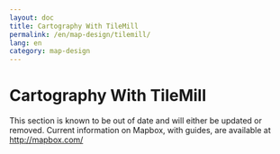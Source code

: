 ```yaml
---
layout: doc
title: Cartography With TileMill
permalink: /en/map-design/tilemill/
lang: en
category: map-design
---
```


Cartography With TileMill
===========================

This section is known to be out of date and will either be updated or removed. Current information on Mapbox, with guides, are available at <http://mapbox.com/>

<!--
![tilemill logo][]

TileMill is a rugged application for designing detailed, beautiful maps.
It is not meant for editing data or conducting analysis, but rather for
cartography. With TileMill you use:

* data (this could be your OpenStreetMap database, or shapefiles)
* icons (you can use existing icons or design your own)

TileMill provides a platform in which you can style your data in an
elegant way and apply your own icons. You can then export your map as
an image or in the MBTiles format, which can be hosted on MapBox and
placed on your website as an interactive map.

In this chapter we will go through:

1. Installing TileMill
2. Exploring TileMill (Map, Legend, Teaser, CartoCSS)
3. Adding Data (Shapefiles and OSM Database)
(Editing OSM Data with JOSM Plugin)
4. Styling with CartoCSS (Line Styling, Polygon Styling, Point
Styling, Zoom Levels, Color Variables, Comments)
5. Creating a Legend
6. Exporting a Map (PNG Image & MBTiles)

![demo map][]

Installing TileMill
----------------------------

Here we’ll demonstrate how to install TileMill on Windows. You can
download installers for other operating systems at
[http://mapbox.com/tilemill/](http://mapbox.com/tilemill/).

- Go to [http://mapbox.com/tilemill/](http://mapbox.com/tilemill/) and
   download the TileMill setup file for Windows. 

![tilemill setup][]

- Run the installer to set up TileMill on your computer. The default
   options in the installation wizard should be fine.

- Once TileMill is installed go to your Start Menu and click 
   “Start  TileMill.” 

![start tilemill][]

- This will load the projects tab of the application. TileMill comes
   with several example projects that you can use to get started.

![sample projects][]


Exploring TileMill
-------------------
Let’s take a look at one of the sample projects to get an idea of
TileMill’s features and what we can do. Open the sample project named
“Geography Class.” It may take 10-20 seconds for the map to load.

![tilemill interface][]

Notice the key elements of TileMill:

### Map
The map window shows what your map looks like according to your current
styling. It will update as you change the data and styling of your
project. You must click the "save" button for any changes to take
effect. Sometime it takes a while to render all of the OSM data and so
you may see a blank grid screen for a few minutes.

### Legend
You can create a legend to sit on your map using HTML. To see and edit
the HTML used to create the legend, click on the button in the
bottom-left that looks like a hand. Use previous projects, like
Openstreetmap DC, to get ideas for how you would like your legend to
look.

![hand button][]

### Teaser
The teaser, which defines the pop-ups or information that show when you
scroll or click on featured parts of the map, is created with HTML just
like the legend. On this map the teaser changes flags depending on the
country that the user hovers the mouse over.

### CartoCSS
This is the most important part of TileMill in terms of styling the map.
Any TileMill project will have a number files like this which describe
the way the map data should be styled. The language used is called
CartoCSS, because it is similar to CSS but specifically designed for
styling maps. We will look more closely at CartoCSS later in this
chapter, but for now look at the three files that are used to the style
the “Geography Class” map. The first file, style.mss contains code that
does basic styling for the map, defining the color of bodies of water
and the outline of the continents. labels.mss describes how the country
names should be displayed. It includes information on the font, the
size of the text, and more. It also indicates that when the user is
zoomed out quite far, the map should display country abbreviations
instead of their full names. Lastly, rainbow.mss describes how each
country should be colored. In this file, nearly every country is
manually given a color for the map.

Feel free to play around with this sample project to see how different
features work. Anytime you change the CartoCSS files you can reload the
map by clicking “Save.” When the map reloads it will incorporate your
changes into the styling. TileMill is quite intelligent, and if you
make a mistake in the CSS it will alert you that there is an error when
you try to save it.

If you would like to change the project settings, click on the wrench in
the upper right corner. The Geography Class project will only let you
zoom in about halfway on the map. If you enter the settings you can
adjust the zoom level to go deeper. Try moving it from 0 to 8 to 0 to
12. This will allow you to zoom in further on the map.

![zoom control][]


Adding Data
-------------
The project already has a number of layers, that you can view by
clicking the “Layers” button in the bottom left corner.

![tilemill layers][]

This list shows all of the layers in your project. The icon to left of
each layer name indicates whether it is a point, line, or polygon layer.
To the right of each layer name are buttons which let you view the
layer data or edit settings.

### Add a New Shapefile Layer

-  Let’s add a new shapefile layer to the map. Click “Add Layer.”

![tilemill add layer][]

- The ID is the name you want to give for your layer. It can be
   anything you want, but can only contain letters, numbers, dashes,
   and underscores, and it can’t have the same name as another layer in
   your project.

   You can apply any number of classes to your layer. A class helps
   you identify layers when doing CSS styling. For example, if you
   have many layers that all contain water polygons, you can give each
   layer the class “water.” Then you can use this class name to easily
   style them all at the same time in your CSS.

   The Datasource is the file you are loading in as a layer. This can
   be a CSV, shapefile, GeoJSON, KML, or GeoTIFF. In this example, we
   are using a shapefile containing polygons of the regions in the
   country of Georgia. This field must be supplied when creating a new
   layer.

   The SRS is the Spatial Reference System of your data. In most cases
   TileMill can automatically detect the correct SRS.

- When you are finished with these options, click “Save” to add the
   new layer to the project. If you are following along, click “Save &
   Style.” This will automatically create a basic style for the new
   layer.

- On the layers tab find your new layer and click the “Zoom to extent”
   button.

![zoom to extent][]

- This will zoom to the new layer. If you selected “Save & Style” it
   will come with some basic styling.

![georgia basic styling][]

- Notice that the new layer is displayed above all the other layers.
  If you wanted it, for example, to be displayed beneath the labels,
  you can grab the icon next to it on the layers tab, and drag it
  below the country-name layer. Remember that you must save the
  project before the map will be updated.

### Add Your OSM Database
Now let’s see how we can add the PostGIS database that we filled
with OpenStreetMap data in Chapter 1 of this Manual.

- Go to the Layers tab and click “Add Layer.”
- Click on the “PostGIS” button.
   
   This is similar to the way we added a shapefile layer above. The
   main difference is that we need to supply the connection parameters
   to our PostGIS database.

![db connection parameters][]

- Next to “Connection”, enter the following:

     *host=localhost dbname=osm user=postgres password=my_password*

  Replace my_password with your actual password.

- Next to “Table or subquery”, enter: *planet_osm_roads*
   
   Note that you could also enter 
   *planet_osm_point*, *planet_osm_line*, or *planet_osm_polygon*.

- Lastly, you will need to change the SRS to WGS84.

- Click on “Save & Style,” and your new layer should be added to the
   project, along with some basic styling. Zoom to the layer extent to
   see how it looks.
   
![layer extent][]

### JOSM Plugin
TileMill has a JOSM plugin which can be used to launch JOSM and load
OpenStreetMap data for the area that you are currently viewing. This
can be useful if you are using OSM data and you notice mistakes that you
want to correct while you are styling your maps. You may skip this
section if you don’t think you will need it, but here we will
demonstrate how to activate this plugin:

- Go to the Plugins tab and Install JOSM Editor.

![josm plugin][]

- Open JOSM. Note that you must have the Remote Control feature
   enabled in the JOSM preferences.

- In TileMill, navigate to the area that you want to edit.
    Click ¨Edit in JOSM¨.
    
![edit in josm][]

- JOSM will begin to download the OpenStreetMap data for the area that
   you are viewing in TileMill. You can make your edits to the OSM
   data and upload your changes to the server.

Note that the edits you make will not show up in TileMill, because
you have edited the main OSM database. You would need to update the
data you are using in TileMill in order to incorporate the latest
changes to OpenStreetMap.

Styling with CartoCSS
-----------------------------
Now it’s time for the fun part, styling our map! As mentioned
previously, TileMill uses a language called CartoCSS to style the map
data. If you are at all familiar with CSS, CartoCSS will be familiar to
you. If you’re not familiar with CSS, it will be quite understandable
anyway.

With TileMill you are allowed to style different types of layers in
different ways. For Line Layers you can style the line and labels,
create a pattern to go inside the line, add markers, and add a shield,
as when you want to put a number on a road. For Polygon Layers you can
style the polygon and labels, create a pattern inside the polygon or
inside the outlining line and add markers. For Points Layers you can
style the points and labels, and add shields or markers.

Note that there are different files in the Geography Class project.
Creating multiple files is simply a matter of convenience, because they
are all compiled into the same stylesheet in the end anyway. But it’s a
good idea to keep certain styling information together - for example,
all the labels in one file, and so forth.

### Line Styling
Let’s start out with line styling. When we added the
planet_osm_roads layer from our PostGIS database, TileMill
automatically created some basic styling at the bottom of the
style.mss file.

    #planetosmroads {
     line-width:1;
     line-color:#168;
    }

This code is fairly simple. `#planetosmroads` is what is known as a
selector. In this case, we are saying, “select everything with the ID
planetosmroads and apply the following styles.” After we have used this
selector to define what we want to style, we apply some basic styles.
`line-width:1;` indicates that the lines should be one pixel thick.
`line-color:\#168;` indicates that the lines should be a bluish color.
Colors are defined using hex, and may be in the format `#xxx` or
`#xxxxxx`.

Note that if you define the same style for a layer more than once, the
last style you define will be used. So:

    #planetosmroads {
     line-width:1;
     line-color:#168;
    }
    
    #planetosmroads {
     line-width:1;
     line-color:#861;
    }

would cause the layer to be colored with `#861`. The first declaration
will be ignored.

There are many declarations that you can make for lines. Here is an
example:

    #planetosmroads {
     // sets the line width to 0.5 pixels
     line-width: 0.5;
     // sets the line color to #1a6e8a
     line-color: #1a6e8a;
     // makes the line 80% opaque (20% transparent)
     line-opacity: 0.8;
     // lines will be rounded at the end
     line-join: round;
     // lines will be a series of dashes; in this
     // case, the dashes will go 6px line, 2px empty,
     // 2px line, 2px empty, and then repeat
     line-dasharray: 6,2,2,2;
    }

### Polygon Styling

Styling polygons is quite similar to styling lines. Note that you can
use all of the same attributes that you used for lines, in addition to
new attributes. This is because when a polygon is drawn, it has
characteristics both for the style inside the polygon, and for the
outline drawn around it. Thus, any line attributes provided for a
polygon will be applied to its outline. Let’s look at an example:

    #georgia_regions {
     line-color:#000;
     line-dasharray: 6,6;
     line-width:0.5;
     polygon-opacity:0.5;
     polygon-fill:#ae8;
    }

This causes the layer to look like this:
![georgia 1][]

Note that the line attributes affect the polygon outline. We use
`polygon-fill` to affect the color inside the polygons, and
`polygon-opacity` to change their transparency.

### Point Styling

For points layers, you will often want to use your own icons to
represent points. This can easily be done by supplying the path of your
icon in the CartoCSS file. For example:

    #cities {
     point-file: url(icons/star-10.png);
    }

You can get a complete list of style attributes by clicking on the
parentheses button in the lower left of TileMill.

![parentheses][]

***

**A Word About Tiles**

*Let’s take a moment to understand the way that slippy maps work, to
better grasp what we mean by zoom levels. You may have noticed in the
upper left corner of the map are buttons that allow you to zoom in and
out, and also the word “Zoom” with a number next to it.*

![zoom buttons][]

*This indicates the current zoom level of the map. This can range from 0
up to 22, depending on your project settings. The higher the zoom
level, the further you are zoomed into the map. If you go out to zoom
level 0, you’ll see the whole world.*

*As we mentioned in the introduction, slippy maps work because they
create a whole lots of little image tiles at different zoom levels.
Each tile is an image 256 pixels by 256 pixels. At zoom level 0,
TileMill only generates one tile, and the whole world is contained on
it. At zoom level 1, that one tile is divided into four tiles. At zoom
level 2, each of the four tiles is divided into four more, resulting in
16 tiles. This pattern continues for as menu zoom levels as you want.*

Zoom Level 0 - One Tile
![one tile][]

Zoom Level 1 - Four Tiles 
![four tiles][]

*Zoom levels are important to understand when styling, because as we’ll
see in the next section, sometimes you want different styles to show at
different zoom levels.*

***

### Complex Selectors

We discussed selectors a little bit previously, but now let’s learn how
to use them to get more out of our maps. We already saw how we can use
layer IDs to select specific layers and apply style declarations:

    #cities {
     point-file: url(icons/star-10.png);
    }

What if we want to select only some of the features in that layer, based
on the data? We can change our selector and pass in an argument using
our data table. The following will display stars icons for only the
cities in Uruguay:

    #cities[SOV0NAME='Uruguay'] {
     point-file: url(icons/star-10.png);
    }

The same can be done for any column in the attribute table of a layer.
The `labels.mss` file already uses this type of selector for the cities
styling:

    #cities[ADM0CAP=1][zoom\>3] {
     ...
    }

This selector adds another element, the zoom level. Using this type of
selector, we can easily tell TileMill at what zoom levels we want the
styling to be displayed at. In the above example, any styling that is
inside the brackets will only be displayed when the user is zoomed in
past zoom level 3. This is why city names are not shown on the map when
you are zoomed all the way out.

Zoom Level 5
![zoom five][]

Zoom Level 3
![zoom three][]

You will notice another type of selector in the `rainbow.mss` style that
looks like this:

    #country::land-glow-outer[zoom>1] {
     line-color:#000;
     line-width:5;
     line-opacity:0.1;
     line-join:round;
    }

The layer that these declarations are affecting is `#country`, and it is
set to function only above zoom level 1. But why does it have the
``::land-glow-outer``?

First, remember that the following code will cause the first statements
to be ignored:

    #country {
     line-color: #000;
     line-width: 6;
    }
   
    #country {
     line-color: #999;
     line-width: 3;
    }

This will cause the appropriate lines to be 3 pixels wide and colored
`#999`. But sometimes you want to render the same layer multiple times.
For example if you want to draw a line that has an outline or a glow,
you will want TileMill to first draw a thick line, and then draw a
thinner line on top of it. To do this, you select the layers with
attachments. This is a way for you to render a layer using multiple
styles.

    #country::outline {
     line-color: #000;
     line-width: 6;
    }
    
    #country::fill {
     line-color: #999;
     line-width: 3;
    }
    

In this example, we use the attachments `::outline` and `::fill` to create
copies of the same layer, and render it twice. Hence, TileMill will
first draw the layer with the color #000 and width of 6 pixels, and
then draw it again with a color #999 and width of 3 pixels. In the
`rainbow.mss` file, this characteristic is used to create and outer and
inner glow for each country.

For more information on selectors click on the “Intro” tab of the Help.

### Color Variables

Variables are a convenience offered by CSS that allow us to keep our
color scheme all in one place. When writing lengthy CartoCSS, you will
often find that you reuse the same colors again and again for different
layers and different features. If you want to adjust those colors later
on, you have to go through and change every single value. Instead, you
can use variables to represent specific colors, and then use these
variables in the CartoCSS.

You’ll see this at the top of the `rainbow.mss` file:

    @white: #F0F8FF; /* blue-tinted, for Antarctica */
    @red: #fdaf6b;
    @orange: #fdc663;
    @yellow: #fae364;
    @green: #d3e46f;
    @turquoise: #aadb78;
    @blue: #a3cec5;
    @purple: #ceb5cf;
    @pink: #f3c1d3;
    @f00: #f00;

These are variable definitions. Any time you use the variables defined
here (such as `@green` or `@pink`) they will be replaced by the color values
that are defined.

### Comments

You can add comments into your CartoCSS files. Any text placed between
`/*` and `*/` will be ignored by TileMill. Also, anytime you use two
forward slashes, the remainder of the line will be considered a comment.
Example:

    /* This is
    a comment \*
    // this is a comment too!

Creating a Legend
--------------------------
- It is easy to create a legend using HTML with TileMill. Simply click on
   the hand symbol in the lower right-corner to open the Legend Window.

![hand button][]

- On the “Legend” tab you’ll see the HTML code that makes up the legend
   bar in the lower right corner of the map. If you are comfortable
   writing HTML code, you can easily make this legend your own.

![sample legend][]

Exporting Your Map
----------------------

After you’ve designed a beautiful map using TileMill, you’re definitely
going to want to export it for the world to see. TileMill comes with
several options for exporting, as you can see when you click on the
“Export” button.

### Export a PNG Image File

![export button][]

- To export a PNG image file, click on “PNG.”
- Choose the area you want to export by holding SHIFT on your keyboard
   and drawing an area on the map. You can zoom in if you need to.

![shift and drag][]

- In the panel on the right, you can change the name of the image
   file, and the dimensions in pixels of the image.

![png dimensions][]

- When you are finished click “Export.”
- The image rendering will process and when it’s finished you can save
   the image by clicking on “Save.”

![save png][]

### Export MBTiles
MBTiles is a format for storing image tiles - all the little 256x256
images that make up the slippy map. 

- To export tiles, click “MBTiles” on the Export menu.

- Once again you can select the area that you would like to export by
   holding SHIFT and dragging a box on the map.

- You will also want to adjust the zoom setting so that your file does
   not grow too big. Remember that every zoom level has four times as
   many tiles as the previous zoom level, so that number of image tiles
   grows exponentially. It will be best if you can keep your MBTiles
   file under 50MB for now.

![zoom control][]

If you have a MapBox account (what we created in the [previous chapter](/en/map-design/mapbox)), you
can upload MBTiles files as map layers to be displayed on the web.

Summary
---------------
In this chapter we learned how to use TileMill, a powerful application
for applying custom cartography to our maps. If you want to learn more,
MapBox has developed extensive documentation on using TileMill, which you
can [explore here](https://www.mapbox.com/tilemill/docs/guides/add-shapefile/).





[tilemill logo]: /images/map-design/tilemill-logo.png
[demo map]: /images/map-design/demo-map.png
[tilemill setup]: /images/map-design/tilemill-setup.png
[start tilemill]: /images/map-design/start-tilemill.png
[sample projects]: /images/map-design/sample-projects.png
[tilemill interface]: /images/map-design/tilemill-interface.png
[hand button]: /images/map-design/tilemill-hand-button.png
[zoom control]: /images/map-design/zoom-control.png
[tilemill layers]: /images/map-design/tilemill-layers.png
[tilemill add layer]: /images/map-design/tilemill-add-layer.png
[zoom to extent]: /images/map-design/zoom-to-extent.png
[georgia basic styling]: /images/map-design/georgia-basic-styling.png
[db connection parameters]: /images/map-design/db-connection-parameters.png
[layer extent]: /images/map-design/layer-extent.png
[josm plugin]: /images/map-design/josm-plugin.png
[edit in josm]: /images/map-design/edit-in-josm.png
[georgia 1]: /images/map-design/georgia01.png
[parentheses]: /images/map-design/tilemill-parentheses.png
[zoom buttons]: /images/map-design/zoom-buttons.png
[one tile]: /images/map-design/one-tile.png
[four tiles]: /images/map-design/four-tiles.png
[zoom five]: /images/map-design/zoom-level-five.png
[zoom three]: /images/map-design/zoom-level-three.png
[sample legend]: /images/map-design/sample-legend.png
[export button]: /images/map-design/export-button.png
[shift and drag]: /images/map-design/shift-and-drag.png
[png dimensions]: /images/map-design/png-dimensions.png
[save png]: /images/map-design/save-png.png  -->

